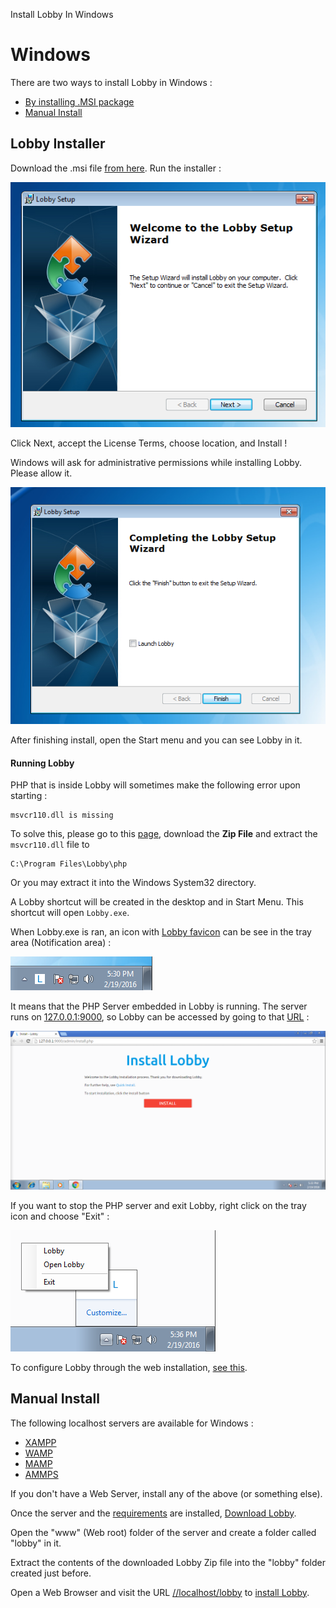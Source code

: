 Install Lobby In Windows

# Windows

There are two ways to install Lobby in Windows :

* [By installing .MSI package](#msi-package)
* [Manual Install](#manual)

## Lobby Installer 

Download the .msi file [from here](/api/lobby/download/msi). Run the installer :

![Lobby Windows Installer Startup](/contents/apps/lobby-server/src/image/screenshots/windows/start.png)

Click Next, accept the License Terms, choose location, and Install !

Windows will ask for administrative permissions while installing Lobby. Please allow it.

![Lobby Windows Installer Finish](/contents/apps/lobby-server/src/image/screenshots/windows/finish.png)

After finishing install, open the Start menu and you can see Lobby in it.

#### Running Lobby

PHP that is inside Lobby will sometimes make the following error upon starting :
```
msvcr110.dll is missing
```
To solve this, please go to this [page](http://www.dll-files.com/dllindex/dll-files.shtml?msvcr110), download the **Zip File** and extract the `msvcr110.dll` file to 
```
C:\Program Files\Lobby\php
```
Or you may extract it into the Windows System32 directory.

A Lobby shortcut will be created in the desktop and in Start Menu. This shortcut will open `Lobby.exe`.

When Lobby.exe is ran, an icon with [Lobby favicon](/favicon.ico) can be see in the tray area (Notification area) :

![Lobby Windows Tray Icon](/contents/apps/lobby-server/src/image/screenshots/windows/tray.png)

It means that the PHP Server embedded in Lobby is running. The server runs on [127.0.0.1:9000](http://127.0.0.1:9000), so Lobby can be accessed by going to that [URL](http://127.0.0.1:9000) :

![Lobby Running On Windows](/contents/apps/lobby-server/src/image/screenshots/windows/running.png)

If you want to stop the PHP server and exit Lobby, right click on the tray icon and choose "Exit" :

![Lobby Tray App](/contents/apps/lobby-server/src/image/screenshots/windows/tray-open.png)

To configure Lobby through the web installation, [see this](/docs/quick#configure-lobby).

## Manual Install 

The following localhost servers are available for Windows :

* [XAMPP](http://sourceforge.net/projects/xampp/)
* [WAMP](http://sourceforge.net/projects/wampserver/)
* [MAMP](http://sourceforge.net/projects/mamp/)
* [AMMPS](http://sourceforge.net/projects/ampps/)

If you don't have a Web Server, install any of the above (or something else).

Once the server and the [requirements](/docs/quick) are installed, [Download Lobby](/api/download/lobby/latest).

Open the "www" (Web root) folder of the server and create a folder called "lobby" in it.

Extract the contents of the downloaded Lobby Zip file into the "lobby" folder created just before.

Open a Web Browser and visit the URL [//localhost/lobby](http://localhost/lobby) to [install Lobby](/docs/quick#configure-lobby).
